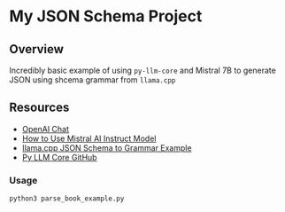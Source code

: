 # My JSON Schema Project

## Overview
Incredibly basic example of using `py-llm-core` and Mistral 7B to generate JSON using shcema grammar from `llama.cpp`

## Resources
- [OpenAI Chat](https://chat.openai.com/share/ef13374d-8361-4180-ae4c-c21556d68c2e)
- [How to Use Mistral AI Instruct Model](https://advanced-stack.com/resources/how-to-use-mistral-ai-instruct-model-to-generate-structured-content-similar-to-open-ai-functions.html)
- [llama.cpp JSON Schema to Grammar Example](https://github.com/ggerganov/llama.cpp/blob/master/examples/json-schema-to-grammar.py#L27)
- [Py LLM Core GitHub](https://github.com/paschembri/py-llm-core)

### Usage
`python3 parse_book_example.py`